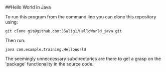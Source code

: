 ##Hello World in Java

To run this program from the command line you can clone this repository using:

    git clone git@github.com:JSalig1/HelloWorld_java.git

Then run:

    java com.example.training.HelloWorld

The seemingly unneccessary subdirectories are there to get a grasp on the 'package' functionality in the source code.
